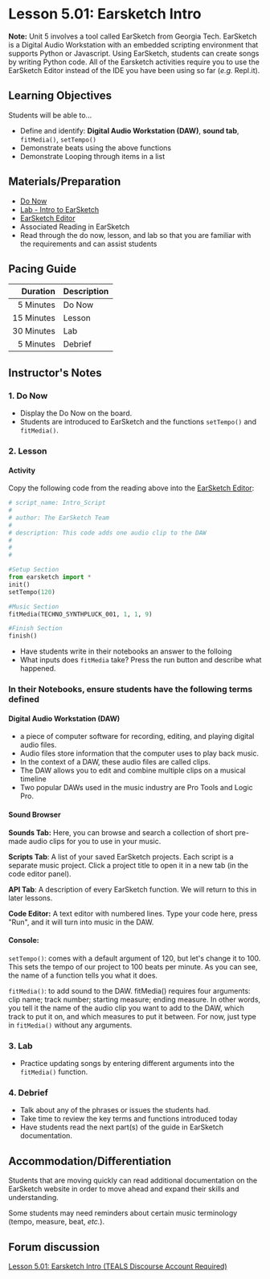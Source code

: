 
# Lesson 5.01: Earsketch Intro

**Note:** Unit 5 involves a tool called EarSketch from Georgia Tech. EarSketch is a Digital Audio
Workstation with an embedded scripting environment that supports Python or Javascript. Using
EarSketch, students can create songs by writing Python code. All of the Earsketch activities require
you to use the EarSketch Editor instead of the IDE you have been using so far (_e.g._ Repl.it).

## Learning Objectives

Students will be able to...

* Define and identify: **Digital Audio Workstation (DAW)**, **sound tab**, `fitMedia()`,
  `setTempo()`
* Demonstrate beats using the above functions
* Demonstrate Looping through items in a list

## Materials/Preparation

* [Do Now]
* [Lab - Intro to EarSketch]
* [EarSketch Editor]
* Associated Reading in EarSketch
* Read through the do now, lesson, and lab so that you are familiar with the requirements and can assist students

## Pacing Guide

|  **Duration** | **Description** |
|-----------:|:------------|
|  5 Minutes | Do Now      |
| 15 Minutes | Lesson      |
| 30 Minutes | Lab         |
|  5 Minutes | Debrief     |

## Instructor's Notes

### 1. Do Now

* Display the Do Now on the board.
* Students are introduced to EarSketch and the functions `setTempo()` and `fitMedia()`.

### 2. Lesson

#### Activity

Copy the following code from the reading above into the [EarSketch Editor]:

```python
# script_name: Intro_Script
#
# author: The EarSketch Team
#
# description: This code adds one audio clip to the DAW
#
#
#

#Setup Section
from earsketch import *
init()
setTempo(120)

#Music Section
fitMedia(TECHNO_SYNTHPLUCK_001, 1, 1, 9)

#Finish Section
finish()
```

* Have students write in their notebooks an answer to the folloing
* What inputs does `fitMedia` take? Press the run button and describe what happened.

### In their Notebooks,  ensure students have the following terms defined

#### Digital Audio Workstation (DAW)

* a piece of computer software for recording, editing, and playing digital audio files.
* Audio files store information that the computer uses to play back music.
* In the context of a DAW, these audio files are called clips.
* The DAW allows you to edit and combine multiple clips on a musical timeline
* Two popular DAWs used in the music industry are Pro Tools and Logic Pro.

#### Sound Browser

**Sounds Tab:** Here, you can browse and search a collection of short pre-made audio clips for you to use in your music.

**Scripts Tab**: A list of your saved EarSketch projects. Each script is a separate music project. Click a project title to open it in a new tab (in the code editor panel).

**API Tab**: A description of every EarSketch function. We will return to this in later lessons.

**Code Editor:** A text editor with numbered lines. Type your code here, press "Run", and it will turn into music in the DAW.

#### **Console:**

`setTempo()`: comes with a default argument of 120, but let's change it to 100. This sets the tempo of our project to 100 beats per minute. As you can see, the name of a function tells you  what it does.

`fitMedia()`: to add sound to the DAW. fitMedia() requires four arguments: clip name; track number; starting measure; ending measure. In other words, you tell it the name of the audio clip you want to add to the DAW, which track to put it on, and which measures to put it between. For now, just type in `fitMedia()` without any arguments.

### 3. Lab

* Practice updating songs by entering different arguments into the `fitMedia()` function.

### 4. Debrief

* Talk about any of the phrases or issues the students had.
* Take time to review the key terms and functions introduced today
* Have students read the next part(s) of the guide in EarSketch documentation.

## Accommodation/Differentiation

Students that are moving quickly can read additional documentation on the EarSketch website in order
to move ahead and expand their skills and understanding.

Some students may need reminders about certain music terminology (tempo, measure, beat, _etc._).

## Forum discussion

[Lesson 5.01: Earsketch Intro (TEALS Discourse Account Required)](https://forums.tealsk12.org/c/2nd-semester-unit-5-earsketch/lesson-5-01-earsketch-intro)

[Do Now]: do_now.md
[Lab - Intro to EarSketch]: lab.md
[EarSketch Editor]: http://earsketch.gatech.edu/earsketch2/
